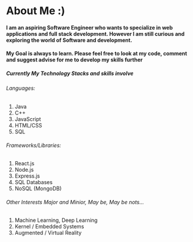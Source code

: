 # About Me :)

#### I am an aspiring Software Engineer who wants to specialize in web applications and full stack development. However I am still curious and exploring the world of Software and development.
#### My Goal is always to learn. Please feel free to look at my code, comment and suggest advise for me to develop my skills further


##### Currently My Technology Stacks and skills involve
###### Languages:
1. Java
2. C++
3. JavaScript
4. HTML/CSS
5. SQL

###### Frameworks/Libraries:
1. React.js
2. Node.js
3. Express.js
4. SQL Databases
5. NoSQL (MongoDB)

###### Other Interests Major and Minior, May be, May be nots...
1. Machine Learning, Deep Learning
2. Kernel / Embedded Systems
3. Augmented / Virtual Reality
